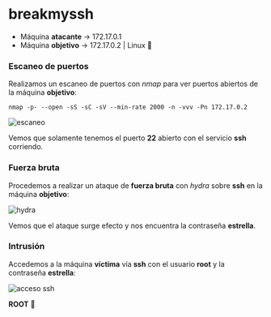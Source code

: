 # breakmyssh

* Máquina **atacante** -> 172.17.0.1
* Máquina **objetivo** -> 172.17.0.2 | Linux :penguin:

### Escaneo de puertos

Realizamos un escaneo de puertos con *nmap* para ver puertos abiertos de la máquina **objetivo**:
```shell
nmap -p- --open -sS -sC -sV --min-rate 2000 -n -vvv -Pn 172.17.0.2
```
![escaneo](/Writeups_Dockerlabs/Capturas/2024-10-23_21-10.png)

Vemos que solamente tenemos el puerto **22** abierto con el servicio **ssh** corriendo.

### Fuerza bruta

Procedemos a realizar un ataque de **fuerza bruta** con *hydra* sobre **ssh** en la máquina **objetivo**:

![hydra](/Writeups_Dockerlabs/Capturas/2024-10-23_21-13.png)

Vemos que el ataque surge efecto y nos encuentra la contraseña **estrella**.

### Intrusión

Accedemos a la máquina **víctima** vía **ssh** con el usuario **root** y la contraseña **estrella**:

![acceso ssh](/Writeups_Dockerlabs/Capturas/2024-10-23_21-32.png)

**ROOT** :triangular_flag_on_post:
